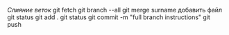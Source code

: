 _Слияние веток_
git fetch
git branch --all
git merge surname
добавить файл
git status
git add .
git status
git commit -m "full branch instructions"
git push
